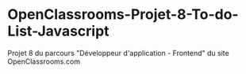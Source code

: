 # OpenClassrooms-Projet-8-To-do-List-Javascript
Projet 8 du parcours "Développeur d'application - Frontend" du site OpenClassrooms.com
